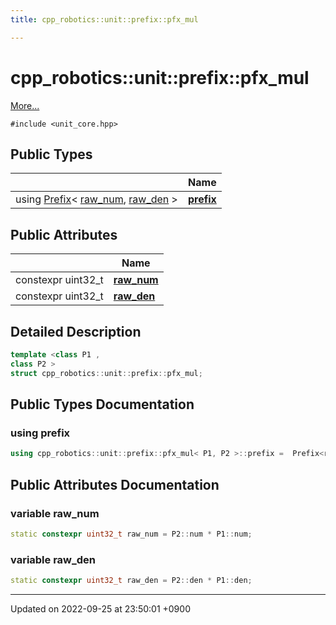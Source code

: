 ```yaml
---
title: cpp_robotics::unit::prefix::pfx_mul

---
```


# cpp_robotics::unit::prefix::pfx_mul



 [More...](#detailed-description)


`#include <unit_core.hpp>`

## Public Types

|                | Name           |
| -------------- | -------------- |
| using [Prefix](/cpp_robotics/doxybook/Classes/structcpp__robotics_1_1unit_1_1Prefix/)< [raw_num](/cpp_robotics/doxybook/Classes/structcpp__robotics_1_1unit_1_1prefix_1_1pfx__mul/#variable-raw-num), [raw_den](/cpp_robotics/doxybook/Classes/structcpp__robotics_1_1unit_1_1prefix_1_1pfx__mul/#variable-raw-den) > | **[prefix](/cpp_robotics/doxybook/Classes/structcpp__robotics_1_1unit_1_1prefix_1_1pfx__mul/#using-prefix)**  |

## Public Attributes

|                | Name           |
| -------------- | -------------- |
| constexpr uint32_t | **[raw_num](/cpp_robotics/doxybook/Classes/structcpp__robotics_1_1unit_1_1prefix_1_1pfx__mul/#variable-raw-num)**  |
| constexpr uint32_t | **[raw_den](/cpp_robotics/doxybook/Classes/structcpp__robotics_1_1unit_1_1prefix_1_1pfx__mul/#variable-raw-den)**  |

## Detailed Description

```cpp
template <class P1 ,
class P2 >
struct cpp_robotics::unit::prefix::pfx_mul;
```

## Public Types Documentation

### using prefix

```cpp
using cpp_robotics::unit::prefix::pfx_mul< P1, P2 >::prefix =  Prefix<raw_num, raw_den>;
```


## Public Attributes Documentation

### variable raw_num

```cpp
static constexpr uint32_t raw_num = P2::num * P1::num;
```


### variable raw_den

```cpp
static constexpr uint32_t raw_den = P2::den * P1::den;
```


-------------------------------

Updated on 2022-09-25 at 23:50:01 +0900